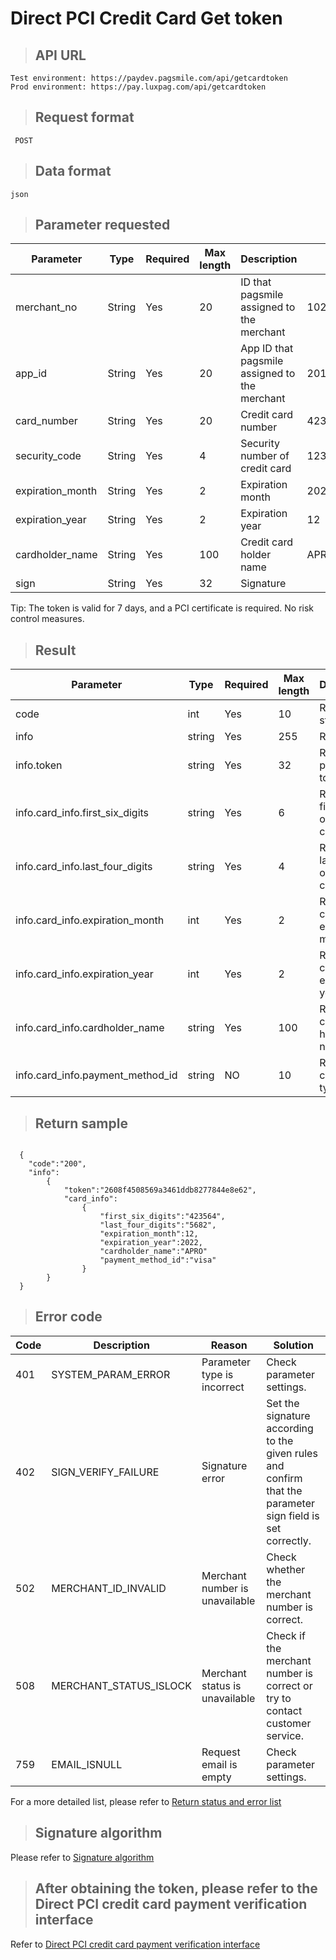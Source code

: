 # Direct PCI Credit Card Get token

>## API URL

    Test environment: https://paydev.pagsmile.com/api/getcardtoken
    Prod environment: https://pay.luxpag.com/api/getcardtoken

>## Request format

     POST

>## Data format   

    json    

>## Parameter requested

Parameter | Type | Required | Max length | Description | Sample
---  | ---  | ---      | ---      | ---  | ---
merchant_no | String | Yes | 20 | ID that pagsmile assigned to the merchant | 1024201708140012289
app_id | String | Yes | 20 | App ID that pagsmile assigned to the merchant | 2017051914172236111
card_number | String | Yes | 20 | Credit card number | 4235647728025682
security_code | String | Yes | 4 | Security number of credit card | 123
expiration_month | String | Yes | 2 | Expiration month  | 2022
expiration_year | String | Yes | 2 | Expiration year | 12
cardholder_name | String | Yes | 100 | Credit card holder name | APRO
sign | String | Yes | 32 | Signature |

Tip: The token is valid for 7 days, and a PCI certificate is required. No risk control measures.

>## Result

Parameter | Type | Required | Max length | Description | Sample
---  | ---  | ---      | ---      | ---  | ---
code | int | Yes | 10 | Return status code |  200success
info | string | Yes | 255 | Return info |  102.39
info.token | string | Yes | 32 | Return payment token value    | 2608f4508569a3461ddb8277844e8e62
info.card_info.first_six_digits | string | Yes | 6 | Return the first 6 digits of a credit card    | 423564
info.card_info.last_four_digits | string | Yes | 4 | Return 4 last digits of a credit card  | 5682
info.card_info.expiration_month | int | Yes | 2 | Returns credit card expiration month    | 12
info.card_info.expiration_year | int | Yes | 2 | Returns credit card expiration year    | 2022
info.card_info.cardholder_name | string | Yes | 100 | Return credit card holder name    | APRO
info.card_info.payment_method_id | string | NO | 10 | Return credit card type   | Subject to actual card

>## Return sample

```

  {
    "code":"200",
    "info":
        {
            "token":"2608f4508569a3461ddb8277844e8e62",
            "card_info":
                {
                    "first_six_digits":"423564",
                    "last_four_digits":"5682",
                    "expiration_month":12,
                    "expiration_year":2022,
                    "cardholder_name":"APRO"
                    "payment_method_id":"visa"
                }
        }
  }

```


>## Error code

Code | Description | Reason | Solution
---  | ---  | ---  | ---
401 | SYSTEM_PARAM_ERROR | Parameter type is incorrect | Check parameter settings.
402 | SIGN_VERIFY_FAILURE | Signature error | Set the signature according to the given rules and confirm that the parameter sign field is set correctly.
502 | MERCHANT_ID_INVALID | Merchant number is unavailable | Check whether the merchant number is correct.
508 | MERCHANT_STATUS_ISLOCK | Merchant status is unavailable | Check if the merchant number is correct or try to contact customer service.
759 | EMAIL_ISNULL | Request email is empty | Check parameter settings.

For a more detailed list, please refer to [Return status and error list](ReturnResult)

>## Signature algorithm

Please refer to [Signature algorithm](SignatureAlgorithm)

>## After obtaining the token, please refer to the Direct PCI credit card payment verification interface


Refer to [Direct PCI credit card payment verification interface](DriectPCICreditCard_luxpag)
